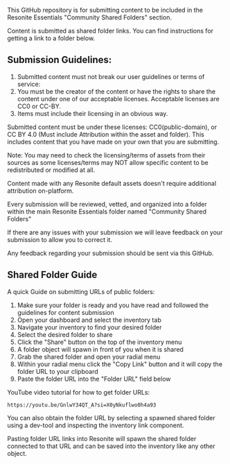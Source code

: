 This GitHub repository is for submitting content to be included in the Resonite Essentials "Community Shared Folders" section.

Content is submitted as shared folder links. You can find instructions for getting a link to a folder below.
## Submission Guidelines:

1. Submitted content must not break our user guidelines or terms of service:
2. You must be the creator of the content or have the rights to share the content under one of our acceptable licenses. Acceptable licenses are CC0 or CC-BY.
3. Items must include their licensing in an obvious way.

Submitted content must be under these licenses: CC0(public-domain), or CC BY 4.0 (Must include Attribution within the asset and folder). This includes content that you have made on your own that you are submitting.

Note: You may need to check the licensing/terms of assets from their sources as some licenses/terms may NOT allow specific content to be redistributed or modified at all.

Content made with any Resonite default assets doesn't require additional attribution on-platform.

Every submission will be reviewed, vetted, and organized into a folder within the main Resonite Essentials folder named "Community Shared Folders"

If there are any issues with your submission we will leave feedback on your submission to allow you to correct it.

Any feedback regarding your submission should be sent via this GitHub.

## Shared Folder Guide
A quick Guide on submitting URLs of public folders:

1. Make sure your folder is ready and you have read and followed the guidelines for content submission
2. Open your dashboard and select the inventory tab
3. Navigate your inventory to find your desired folder
4. Select the desired folder to share
5. Click the "Share" button on the top of the inventory menu
6. A folder object will spawn in front of you when it is shared
7. Grab the shared folder and open your radial menu
8. Within your radial menu click the "Copy Link" button and it will copy the folder URL to your clipboard
9. Paste the folder URL into the "Folder URL" field below

YouTube video tutorial for how to get folder URLs:

    https://youtu.be/GnlwY34QT_A?si=X0yNkuflwo0h4a93

You can also obtain the folder URL by selecting a spawned shared folder using a dev-tool and inspecting the inventory link component.

Pasting folder URL links into Resonite will spawn the shared folder connected to that URL and can be saved into the inventory like any other object.

